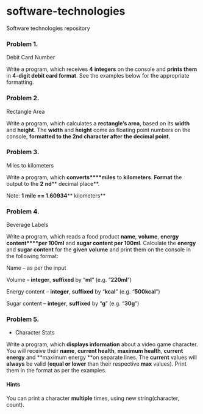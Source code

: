 ﻿# software-technologies
Software technologies repository


### Problem 1.               
Debit Card Number

Write a program, which receives **4** **integers**
on the console and **prints them** in **4-digit debit card format**. See the
examples below for the appropriate formatting.


### Problem 2.               
Rectangle Area

Write a program, which calculates a **rectangle’s area**, based on its **width** and **height**. The **width** and **height** come as floating point numbers
on the console, **formatted to the 2nd character after the decimal point**.


### Problem 3.
Miles to kilometers

Write a program, which **converts****miles** to **kilometers**. 
**Format** the output to the **2** **nd**** decimal 
place**.

Note: **1 mile == 1.60934**** kilometers**


### Problem 4.               
Beverage Labels

Write a program, which reads a food product
**name**, **volume**, **energy content****per 100ml** and **sugar content per 100ml**. Calculate the **energy** and **sugar content**
for the **given volume** and print them
on the console in the following format:
        
Name – as per the input
        
Volume – **integer**, **suffixed** by “**ml**” (e.g. “**220ml**”)
        
Energy content – **integer**, **suffixed** by “**kcal**” (e.g.
“**500kcal**”)
       
Sugar content – **integer**, **suffixed** by “**g**” (e.g. “**30g**”)


### Problem 5.               
* Character Stats

Write a program, which **displays information** about a video game character. You will receive
their **name**, **current health**, **maximum
health**, **current energy** and **maximum energy **on separate lines. The **current** values will **always** be valid (**equal or lower** than their respective **max** values). Print them in the format as per the examples.

#### Hints
      
You can print a character **multiple** times, using new string(character, count).
